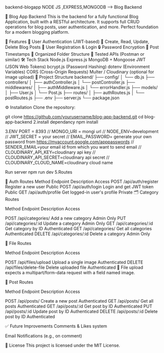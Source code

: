 backend-blogapp
NODE JS ,EXPRESS,MONGODB --> Blog Backend

📝 Blog App Backend
This is the backend for a fully functional Blog Application, built with a RESTful architecture. It supports full CRUD operations for blog posts, user authentication, and more. Perfect foundation for a modern blogging platform.

🚀 Features
🔐 User Authentication (JWT-based)
🧾 Create, Read, Update, Delete Blog Posts
👤 User Registration & Login
🔒 Password Encryption
📅 Post Timestamps
📂 Organized Folder Structure
🧪 Tested APIs (Postman or similar)
🛠️ Tech Stack
Node.js
Express.js
MongoDB + Mongoose
JWT (JSON Web Tokens)
bcrypt.js (Password Hashing)
dotenv (Environment Variables)
CORS (Cross-Origin Requests)
Multer / Cloudinary (optional for image upload)
📂 Project Structure
backend/ ├── config/ │ └── db.js ├── controllers/ │ ├── authController.js │ └── postController.js ├── middlewares/ │ ├── authMiddleware.js │ └── errorHandler.js ├── models/ │ ├── User.js │ └── Post.js ├── routes/ │ ├── authRoutes.js │ └── postRoutes.js ├── .env ├── server.js └── package.json

⚙️ Installation
Clone the repository:

git clone https://github.com/yourusername/blog-app-backend.git cd blog-app-backend 2.install dependancy npm install

3.ENV PORT = 8393 // MONGO_URI = mongi url // NODE_ENV=development // JWT_SECRET = your secret // EMAIL_PASSWORD= generate your own password from https://myaccount.google.com/apppasswords // SENDER_EMAIL=your email id from which you want to send email // CLOUDINARY_API_KEY=cloudinary api key // CLOUDINARY_API_SECRET=cloudinary api secret // CLOUDINARY_CLOUD_NAME=cloudinary cloud name

Run server npm run dev
5.Routes

🔐 Auth Routes
Method Endpoint Description Access
POST /api/auth/register Register a new user Public
POST /api/auth/login Login and get JWT token Public
GET /api/auth/profile Get logged-in user's profile Private
🗂️ Category Routes

Method Endpoint Description Access

POST /api/categories/ Add a new category Admin Only PUT /api/categories/:id Update a category Admin Only GET /api/categories/:id Get category by ID Authenticated GET /api/categories/ Get all categories Authenticated DELETE /api/categories/:id Delete a category Admin Only

📁 File Routes

Method Endpoint Description Access

POST /api/files/upload Upload a single image Authenticated DELETE /api/files/delete-file Delete uploaded file Authenticated 🔸 File upload expects a multipart/form-data request with a field named image.

📝 Post Routes

Method Endpoint Description Access

POST /api/posts/ Create a new post Authenticated GET /api/posts/ Get all posts Authenticated GET /api/posts/:id Get post by ID Authenticated PUT /api/posts/:id Update post by ID Authenticated DELETE /api/posts/:id Delete post by ID Authenticated

✅ Future Improvements Comments & Likes system

Email Notifications (e.g., on comment)

📑 License This project is licensed under the MIT License.
